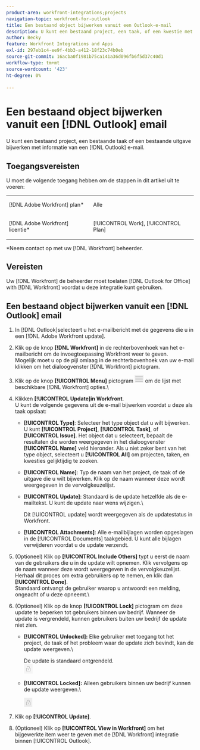 ```yaml
---
product-area: workfront-integrations;projects
navigation-topic: workfront-for-outlook
title: Een bestaand object bijwerken vanuit een Outlook-e-mail
description: U kunt een bestaand project, een taak, of een kwestie met informatie van een e-mail van Vooruitzichten bijwerken.
author: Becky
feature: Workfront Integrations and Apps
exl-id: 297eb1c4-ee9f-4bb3-a412-18f23c74b0eb
source-git-commit: 16acba0f1981b75ca141a36d096fb6f5d37c40d1
workflow-type: tm+mt
source-wordcount: '423'
ht-degree: 0%

---
```


# Een bestaand object bijwerken vanuit een [!DNL Outlook] email

U kunt een bestaand project, een bestaande taak of een bestaande uitgave bijwerken met informatie van een [!DNL Outlook] e-mail.

## Toegangsvereisten

U moet de volgende toegang hebben om de stappen in dit artikel uit te voeren:

<table style="table-layout:auto"> 
 <col> 
 <col> 
 <tbody> 
  <tr> 
   <td role="rowheader">[!DNL Adobe Workfront] plan*</td> 
   <td> <p>Alle</p> </td> 
  </tr> 
  <tr> 
   <td role="rowheader">[!DNL Adobe Workfront] licentie*</td> 
   <td> <p>[!UICONTROL Work], [!UICONTROL Plan]</p> </td> 
  </tr> 
 </tbody> 
</table>

&#42;Neem contact op met uw [!DNL Workfront] beheerder.

## Vereisten

Uw [!DNL Workfront] de beheerder moet toelaten [!DNL Outlook for Office] with [!DNL Workfront] voordat u deze integratie kunt gebruiken.

## Een bestaand object bijwerken vanuit een [!DNL Outlook] email

1. In [!DNL Outlook]selecteert u het e-mailbericht met de gegevens die u in een [!DNL Adobe Workfront update].
1. Klik op de knop **[!DNL Workfront]** in de rechterbovenhoek van het e-mailbericht om de invoegtoepassing Workfront weer te geven.\
   Mogelijk moet u op de pijl omlaag in de rechterbovenhoek van uw e-mail klikken om het dialoogvenster [!DNL Workfront] pictogram.

1. Klik op de knop **[!UICONTROL Menu]** pictogram ![o365_addin_menu_icon.png](assets/o365-addin-menu2-icon.png) om de lijst met beschikbare [!DNL Workfront] opties.\


1. Klikken **[!UICONTROL Update]in Workfront**.\
   U kunt de volgende gegevens uit de e-mail bijwerken voordat u deze als taak opslaat:

   * **[!UICONTROL Type]**: Selecteer het type object dat u wilt bijwerken. U kunt **[!UICONTROL Project]**, **[!UICONTROL Task]**, of **[!UICONTROL Issue]**. Het object dat u selecteert, bepaalt de resultaten die worden weergegeven in het dialoogvenster **[!UICONTROL Name]** veld hieronder. Als u niet zeker bent van het type object, selecteert u **[!UICONTROL All]** om projecten, taken, en kwesties gelijktijdig te zoeken.

   * **[!UICONTROL Name]**: Typ de naam van het project, de taak of de uitgave die u wilt bijwerken. Klik op de naam wanneer deze wordt weergegeven in de vervolgkeuzelijst.
   * **[!UICONTROL Update]**: Standaard is de update hetzelfde als de e-mailtekst. U kunt de update naar wens wijzigen.\

      Dit [!UICONTROL update] wordt weergegeven als de updatestatus in Workfront.

   * **[!UICONTROL Attachments]**: Alle e-mailbijlagen worden opgeslagen in de [!UICONTROL Documents] taakgebied. U kunt alle bijlagen verwijderen voordat u de update verzendt.

1. (Optioneel) Klik op **[!UICONTROL Include Others]** typt u eerst de naam van de gebruikers die u in de update wilt opnemen. Klik vervolgens op de naam wanneer deze wordt weergegeven in de vervolgkeuzelijst.\
   Herhaal dit proces om extra gebruikers op te nemen, en klik dan **[!UICONTROL Done]**.\
   Standaard ontvangt de gebruiker waarop u antwoordt een melding, ongeacht of u deze opneemt.\

1. (Optioneel) Klik op de knop **[!UICONTROL Lock]** pictogram om deze update te beperken tot gebruikers binnen uw bedrijf. Wanneer de update is vergrendeld, kunnen gebruikers buiten uw bedrijf de update niet zien.

   * **[!UICONTROL Unlocked]:** Elke gebruiker met toegang tot het project, de taak of het probleem waar de update zich bevindt, kan de update weergeven.\

      De update is standaard ontgrendeld.\
      ![o365_addin_unlock.png](assets/o365-addin-unlock.png)

   * **[!UICONTROL Locked]:** Alleen gebruikers binnen uw bedrijf kunnen de update weergeven.\

      ![o365_addin_lock.png](assets/o365-addin-lock.png)

1. Klik op **[!UICONTROL Update]**.
1. (Optioneel) Klik op **[!UICONTROL View in Workfront]** om het bijgewerkte item weer te geven met de [!DNL Workfront] integratie binnen [!UICONTROL Outlook].
